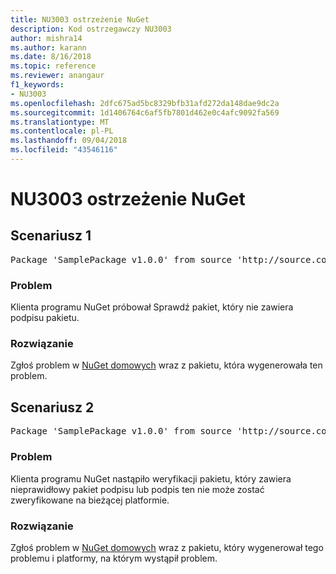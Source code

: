 ```yaml
---
title: NU3003 ostrzeżenie NuGet
description: Kod ostrzegawczy NU3003
author: mishra14
ms.author: karann
ms.date: 8/16/2018
ms.topic: reference
ms.reviewer: anangaur
f1_keywords:
- NU3003
ms.openlocfilehash: 2dfc675ad5bc8329bfb31afd272da148dae9dc2a
ms.sourcegitcommit: 1d1406764c6af5fb7801d462e0c4afc9092fa569
ms.translationtype: MT
ms.contentlocale: pl-PL
ms.lasthandoff: 09/04/2018
ms.locfileid: "43546116"
---
```

# <a name="nuget-warning-nu3003"></a>NU3003 ostrzeżenie NuGet

## <a name="scenario-1"></a>Scenariusz 1

<pre>Package 'SamplePackage v1.0.0' from source 'http://source.com/index.json': The package is not signed. Unable to verify signature from an unsigned package.</pre>

### <a name="issue"></a>Problem

Klienta programu NuGet próbował Sprawdź pakiet, który nie zawiera podpisu pakietu.


### <a name="solution"></a>Rozwiązanie

Zgłoś problem w [NuGet domowych](https://github.com/NuGet/Home/issues) wraz z pakietu, która wygenerowała ten problem.



## <a name="scenario-2"></a>Scenariusz 2

<pre>Package 'SamplePackage v1.0.0' from source 'http://source.com/index.json': The package signature is invalid or cannot be verified on this platform.</pre>

### <a name="issue"></a>Problem

Klienta programu NuGet nastąpiło weryfikacji pakietu, który zawiera nieprawidłowy pakiet podpisu lub podpis ten nie może zostać zweryfikowane na bieżącej platformie.


### <a name="solution"></a>Rozwiązanie

Zgłoś problem w [NuGet domowych](https://github.com/NuGet/Home/issues) wraz z pakietu, który wygenerował tego problemu i platformy, na którym wystąpił problem.


